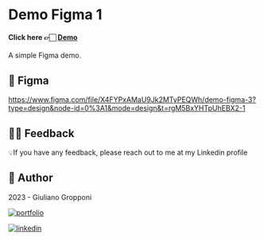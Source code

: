 # Demo Figma 1

 #### Click here 👉🏻 [Demo](https://demo-figma2.vercel.app/)

A simple Figma demo.

## 🎁 Figma

https://www.figma.com/file/X4FYPxAMaU9Jk2MTyPEQWh/demo-figma-3?type=design&node-id=0%3A1&mode=design&t=rgM5BxYHTpUhEBX2-1

## 🤲🏻 Feedback

💡If you have any feedback, please reach out to me at my Linkedin profile

## 👤 Author

 2023 - Giuliano Gropponi
 
[![portfolio](https://img.shields.io/badge/my_portfolio-000?style=for-the-badge&logo=ko-fi&logoColor=white)](https://github.com/GGrop)

[![linkedin](https://img.shields.io/badge/linkedin-0A66C2?style=for-the-badge&logo=linkedin&logoColor=white)](https://www.linkedin.com/in/giuliano-gropponi/)
